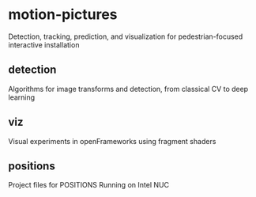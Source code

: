 # motion-pictures
Detection, tracking, prediction, and visualization for pedestrian-focused interactive installation

## detection
Algorithms for image transforms and detection, from classical CV to deep learning

## viz
Visual experiments in openFrameworks using fragment shaders

## positions
Project files for POSITIONS
Running on Intel NUC